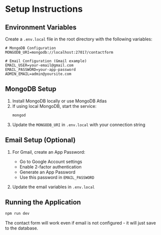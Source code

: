 # Setup Instructions

## Environment Variables

Create a `.env.local` file in the root directory with the following variables:

```env
# MongoDB Configuration
MONGODB_URI=mongodb://localhost:27017/contactform

# Email Configuration (Gmail example)
EMAIL_USER=your-email@gmail.com
EMAIL_PASSWORD=your-app-password
ADMIN_EMAIL=admin@yoursite.com
```

## MongoDB Setup

1. Install MongoDB locally or use MongoDB Atlas
2. If using local MongoDB, start the service:
   ```bash
   mongod
   ```
3. Update the `MONGODB_URI` in `.env.local` with your connection string

## Email Setup (Optional)

1. For Gmail, create an App Password:
   - Go to Google Account settings
   - Enable 2-factor authentication
   - Generate an App Password
   - Use this password in `EMAIL_PASSWORD`

2. Update the email variables in `.env.local`

## Running the Application

```bash
npm run dev
```

The contact form will work even if email is not configured - it will just save to the database.
